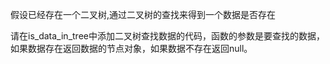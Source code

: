 假设已经存在一个二叉树,通过二叉树的查找来得到一个数据是否存在

请在is\_data\_in\_tree中添加二叉树查找数据的代码，函数的参数是要查找的数据，如果数据存在返回数据的节点对象，如果数据不存在返回null。